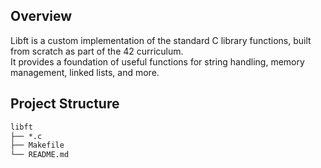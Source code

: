## Overview
Libft is a custom implementation of the standard C library functions, built from scratch as part of the 42 curriculum.  
It provides a foundation of useful functions for string handling, memory management, linked lists, and more.  

## Project Structure
```md
libft
├── *.c
├── Makefile
└── README.md
